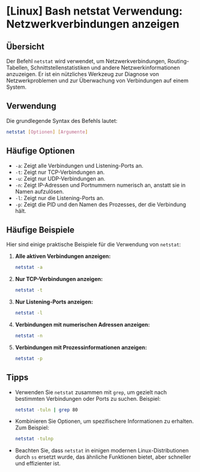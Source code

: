 # [Linux] Bash netstat Verwendung: Netzwerkverbindungen anzeigen

## Übersicht
Der Befehl `netstat` wird verwendet, um Netzwerkverbindungen, Routing-Tabellen, Schnittstellenstatistiken und andere Netzwerkinformationen anzuzeigen. Er ist ein nützliches Werkzeug zur Diagnose von Netzwerkproblemen und zur Überwachung von Verbindungen auf einem System.

## Verwendung
Die grundlegende Syntax des Befehls lautet:

```bash
netstat [Optionen] [Argumente]
```

## Häufige Optionen
- `-a`: Zeigt alle Verbindungen und Listening-Ports an.
- `-t`: Zeigt nur TCP-Verbindungen an.
- `-u`: Zeigt nur UDP-Verbindungen an.
- `-n`: Zeigt IP-Adressen und Portnummern numerisch an, anstatt sie in Namen aufzulösen.
- `-l`: Zeigt nur die Listening-Ports an.
- `-p`: Zeigt die PID und den Namen des Prozesses, der die Verbindung hält.

## Häufige Beispiele
Hier sind einige praktische Beispiele für die Verwendung von `netstat`:

1. **Alle aktiven Verbindungen anzeigen:**
   ```bash
   netstat -a
   ```

2. **Nur TCP-Verbindungen anzeigen:**
   ```bash
   netstat -t
   ```

3. **Nur Listening-Ports anzeigen:**
   ```bash
   netstat -l
   ```

4. **Verbindungen mit numerischen Adressen anzeigen:**
   ```bash
   netstat -n
   ```

5. **Verbindungen mit Prozessinformationen anzeigen:**
   ```bash
   netstat -p
   ```

## Tipps
- Verwenden Sie `netstat` zusammen mit `grep`, um gezielt nach bestimmten Verbindungen oder Ports zu suchen. Beispiel:
  ```bash
  netstat -tuln | grep 80
  ```
- Kombinieren Sie Optionen, um spezifischere Informationen zu erhalten. Zum Beispiel:
  ```bash
  netstat -tulnp
  ```
- Beachten Sie, dass `netstat` in einigen modernen Linux-Distributionen durch `ss` ersetzt wurde, das ähnliche Funktionen bietet, aber schneller und effizienter ist.